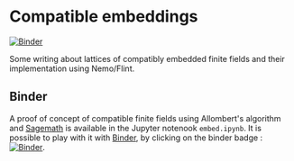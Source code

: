 # Compatible embeddings

[![Binder](http://mybinder.org/badge.svg)](http://beta.mybinder.org/v2/gh/erou/compatible-embeddings/master)

Some writing about lattices of compatibly embedded finite fields and their implementation using Nemo/Flint.

## Binder

A proof of concept of compatible finite fields using Allombert's algorithm and
[Sagemath](http://www.sagemath.org/) is
available in the Jupyter notenook `embed.ipynb`. It is possible to play with
it with [Binder](https://mybinder.org/), by clicking on the binder badge : [![Binder](http://mybinder.org/badge.svg)](http://beta.mybinder.org/v2/gh/erou/compatible-embeddings/master).
